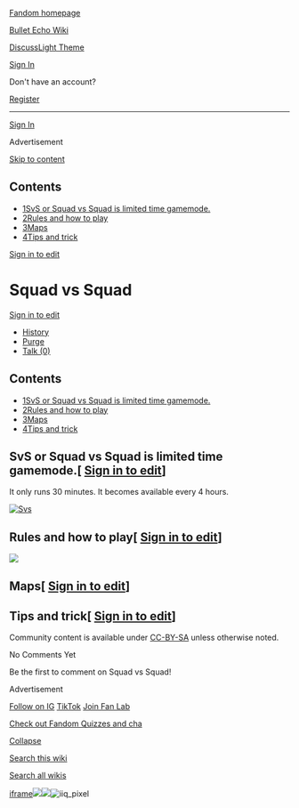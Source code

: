 [Fandom homepage](https://www.fandom.com/)

[Bullet Echo Wiki](https://bullet-echo.fandom.com/)

[Discuss](https://bullet-echo.fandom.com/f "Discuss")[Light Theme](https://bullet-echo.fandom.com/wiki/Squad_vs_Squad# "Light Theme")

[Sign In](https://auth.fandom.com/signin?source=mw&redirect=https%3A%2F%2Fbullet-echo.fandom.com%2Fwiki%2FSquad_vs_Squad)

Don't have an account?

[Register](https://auth.fandom.com/register?source=mw&redirect=https%3A%2F%2Fbullet-echo.fandom.com%2Fwiki%2FSquad_vs_Squad)

* * *

[Sign In](https://auth.fandom.com/signin?source=mw&redirect=https%3A%2F%2Fbullet-echo.fandom.com%2Fwiki%2FSquad_vs_Squad)

Advertisement

[Skip to content](https://bullet-echo.fandom.com/wiki/Squad_vs_Squad#page-header)

## Contents

- [1SvS or Squad vs Squad is limited time gamemode.](https://bullet-echo.fandom.com/wiki/Squad_vs_Squad#SvS_or_Squad_vs_Squad_is_limited_time_gamemode.)
- [2Rules and how to play](https://bullet-echo.fandom.com/wiki/Squad_vs_Squad#Rules_and_how_to_play)
- [3Maps](https://bullet-echo.fandom.com/wiki/Squad_vs_Squad#Maps)
- [4Tips and trick](https://bullet-echo.fandom.com/wiki/Squad_vs_Squad#Tips_and_trick)

[Sign in to edit](https://auth.fandom.com/signin?redirect=https%3A%2F%2Fbullet-echo.fandom.com%2Fwiki%2FSquad_vs_Squad%3Fveaction%3Dedit&uselang=en)

# Squad vs Squad

[Sign in to edit](https://auth.fandom.com/signin?redirect=https%3A%2F%2Fbullet-echo.fandom.com%2Fwiki%2FSquad_vs_Squad%3Fveaction%3Dedit&uselang=en)

- [History](https://bullet-echo.fandom.com/wiki/Squad_vs_Squad?action=history)
- [Purge](https://bullet-echo.fandom.com/wiki/Squad_vs_Squad?action=purge)
- [Talk (0)](https://bullet-echo.fandom.com/wiki/Talk:Squad_vs_Squad?action=edit&redlink=1)

## Contents

- [1SvS or Squad vs Squad is limited time gamemode.](https://bullet-echo.fandom.com/wiki/Squad_vs_Squad#SvS_or_Squad_vs_Squad_is_limited_time_gamemode.)
- [2Rules and how to play](https://bullet-echo.fandom.com/wiki/Squad_vs_Squad#Rules_and_how_to_play)
- [3Maps](https://bullet-echo.fandom.com/wiki/Squad_vs_Squad#Maps)
- [4Tips and trick](https://bullet-echo.fandom.com/wiki/Squad_vs_Squad#Tips_and_trick)

## SvS or Squad vs Squad is limited time gamemode.\[ [Sign in to edit](https://auth.fandom.com/signin?redirect=https%3A%2F%2Fbullet-echo.fandom.com%2Fwiki%2FSquad_vs_Squad%3Fveaction%3Dedit%26section%3D1&uselang=en "Sign in to edit")\]

It only runs 30 minutes. It becomes available every 4 hours.

[![Svs](https://static.wikia.nocookie.net/bullet-echo/images/c/c1/Svs.jpg/revision/latest?cb=20240907143010)](https://static.wikia.nocookie.net/bullet-echo/images/c/c1/Svs.jpg/revision/latest?cb=20240907143010)

## Rules and how to play\[ [Sign in to edit](https://auth.fandom.com/signin?redirect=https%3A%2F%2Fbullet-echo.fandom.com%2Fwiki%2FSquad_vs_Squad%3Fveaction%3Dedit%26section%3D2&uselang=en "Sign in to edit")\]

[![](https://static.wikia.nocookie.net/bullet-echo/images/9/9b/SvS.png/revision/latest?cb=20240906195905)](https://static.wikia.nocookie.net/bullet-echo/images/9/9b/SvS.png/revision/latest?cb=20240906195905)

## Maps\[ [Sign in to edit](https://auth.fandom.com/signin?redirect=https%3A%2F%2Fbullet-echo.fandom.com%2Fwiki%2FSquad_vs_Squad%3Fveaction%3Dedit%26section%3D3&uselang=en "Sign in to edit")\]

## Tips and trick\[ [Sign in to edit](https://auth.fandom.com/signin?redirect=https%3A%2F%2Fbullet-echo.fandom.com%2Fwiki%2FSquad_vs_Squad%3Fveaction%3Dedit%26section%3D4&uselang=en "Sign in to edit")\]

Community content is available under [CC-BY-SA](https://www.fandom.com/licensing) unless otherwise noted.

No Comments Yet

Be the first to comment on Squad vs Squad!

Advertisement

[Follow on IG](https://bit.ly/FandomIG) [TikTok](https://bit.ly/TikTokFandom) [Join Fan Lab](https://bit.ly/FanLabWikiBar)

[Check out Fandom Quizzes and cha](https://bit.ly/WBTrivia2)

[Collapse](https://bullet-echo.fandom.com/wiki/Squad_vs_Squad# "Collapse")

[Search this wiki](https://bullet-echo.fandom.com/wiki/Special:Search?scope=internal&query=&h=1&isFromHighlightActions=on)

[Search all wikis](https://bullet-echo.fandom.com/wiki/Special:Search?scope=cross-wiki&query=&h=1&isFromHighlightActions=on)

[iframe](https://www.fandom.com/silver-surfer.html)![](https://idsync.rlcdn.com/712315.gif?partner_uid=57e6922a-4d58-4cd8-b6ee-eef94ddca8d8)![](https://pixel.tapad.com/idsync/ex/receive?partner_id=3442&partner_device_id=57e6922a-4d58-4cd8-b6ee-eef94ddca8d8&partner_url=https://services.fandom.com/identity-storage/external/experian/receiveid/a5ad1360-76b1-44da-8f23-7e3a18f378f9?id=${TA_DEVICE_ID}&partner=TAPAD)![iiq_pixel](https://sync.intentiq.com/profiles_engine/ProfilesEngineServlet?at=20&mi=10&secure=1&dpi=1187275693&iiqidtype=2&iiqpcid=bedb313a-4b56-9b83-d16b-03fb2f424a0b&iiqpciddate=1745205138025&tsrnd=411_1745205138033&vrref=fandom.com&jsver=6.07&dw=1280&dh=1024&dpr=1&lan=en-US&testPercentage=97&testGroup=A&uh=%7B%220%22%3A%22%5C%22Google%20Chrome%5C%22%3Bv%3D%5C%22135%5C%22%2C%20%5C%22Not-A.Brand%5C%22%3Bv%3D%5C%228%5C%22%2C%20%5C%22Chromium%5C%22%3Bv%3D%5C%22135%5C%22%22%2C%221%22%3A%22%3F0%22%2C%222%22%3A%22%5C%22Linux%20x86_64%5C%22%22%2C%223%22%3A%22%5C%22x86%5C%22%22%2C%224%22%3A%22%5C%2264%5C%22%22%2C%226%22%3A%22%5C%226.6.72%5C%22%22%2C%227%22%3A%22%3F0%22%2C%228%22%3A%22%5C%22Google%20Chrome%5C%22%3Bv%3D%5C%22135.0.7049.95%5C%22%2C%20%5C%22Not-A.Brand%5C%22%3Bv%3D%5C%228.0.0.0%5C%22%2C%20%5C%22Chromium%5C%22%3Bv%3D%5C%22135.0.7049.95%5C%22%22%7D&gdpr=0)